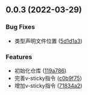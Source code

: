 ## 0.0.3 (2022-03-29)


### Bug Fixes

* 类型声明文件位置 ([5d1d1a3](https://gitee.com/wxwzl/vue-awsome-directives/commits/5d1d1a3efe47cd0945c1a9d35f45004df12fc4da))


### Features

* 初始化仓库 ([119a786](https://gitee.com/wxwzl/vue-awsome-directives/commits/119a78645d9a42046be59ba28c53eadf6f340711))
* 完善v-sticky指令 ([c0b9f75](https://gitee.com/wxwzl/vue-awsome-directives/commits/c0b9f75c834e3ad030072e427389a7814255d04d))
* 增加v-sticky指令 ([71834a2](https://gitee.com/wxwzl/vue-awsome-directives/commits/71834a219b4e73f26bf03d44aaf75a0f42a58219))



